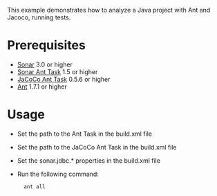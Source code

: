 This example demonstrates how to analyze a Java project with Ant and Jacoco, running tests.

Prerequisites
=============
* [Sonar](http://www.sonarsource.org/downloads/) 3.0 or higher
* [Sonar Ant Task](http://docs.codehaus.org/display/SONAR/Installing+and+Configuring+Ant+Task) 1.5 or higher
* [JaCoCo Ant Task](http://www.eclemma.org/jacoco/) 0.5.6 or higher
* [Ant](http://ant.apache.org/) 1.7.1 or higher

Usage
=====
* Set the path to the Ant Task in the build.xml file
* Set the path to the JaCoCo Ant Task in the build.xml file
* Set the sonar.jdbc.* properties in the build.xml file
* Run the following command:

        ant all

